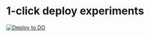 # 1-click deploy experiments

[![Deploy to DO](https://www.deploytodo.com/do-btn-blue.svg)](https://cloud.digitalocean.com/apps/new?repo=https://github.com/getlantern/hell-singbox/tree/main)
